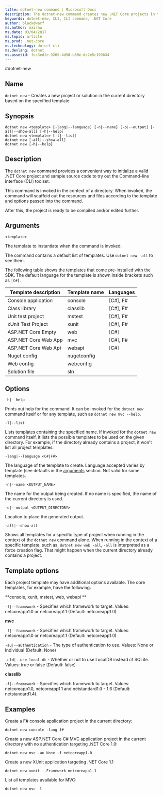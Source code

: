 ```yaml
---
title: dotnet-new command | Microsoft Docs
description: The dotnet-new command creates new .NET Core projects in the current directory.
keywords: dotnet-new, CLI, CLI command, .NET Core
author: blackdwarf
ms.author: mairaw
ms.date: 03/04/2017
ms.topic: article
ms.prod: .net-core
ms.technology: dotnet-cli
ms.devlang: dotnet
ms.assetid: fcc3ed2e-9265-4d50-b59e-dc2e5c190b34
---
```

#dotnet-new

## Name
`dotnet-new` - Creates a new project or solution in the current directory based on the specified template.

## Synopsis
```
dotnet new <template> [-lang|--language] [-n|--name] [-o|--output] [-all|--show-all] [-h|--help] 
dotnet new <template> [-l|--list]
dotnet new [-all|--show-all]
dotnet new [-h|--help]
```

## Description
The `dotnet new` command provides a convenient way to initialize a valid .NET Core project and sample source code to try out the Command-line interface (CLI) toolset. 

This command is invoked in the context of a directory. When invoked, the command will scaffold out the resources and files according to the template and options passed into the command. 

After this, the project is ready to be compiled and/or edited further. 

## Arguments

`<template>`

The template to instantiate when the command is invoked.

The command contains a default list of templates. Use `dotnet new -all` to see them.

The following table shows the templates that come pre-installed with the SDK. The default language for the template is shown inside brackets such as `[C#]`.

|Template description  | Template name  | Languages |
|----------------------|----------------|-----------|
| Console application  | console        | [C#], F#  |
| Class library        | classlib       | [C#], F#  |
| Unit test project    | mstest         | [C#], F#  |
| xUnit Test Project   | xunit          | [C#], F#  |
| ASP.NET Core Empty   | web            | [C#]      |
| ASP.NET Core Web App | mvc            | [C#], F#  |
| ASP.NET Core Web Api | webapi         | [C#]      |
| Nuget config         | nugetconfig    |           |
| Web config           | webconfig      |           |
| Solution file        | sln    |           |

## Options

`-h|--help`

Prints out help for the command. It can be invoked for the `dotnet new` command itself or for any template, such as `dotnet new mvc --help`.

`-l|--list`

Lists templates containing the specified name. If invoked for the `dotnet new` command itself, it lists the possible templates to be used on the given directory.
For example, if the directory already contains a project, it won't list all project templates.

`-lang|--language <C#|F#>`

The language of the template to create. Language accepted varies by template (see defaults in the [arguments](#arguments) section. 
Not valid for some templates.

`-n|--name <OUTPUT_NAME>`

The name for the output being created. If no name is specified, the name of the current directory is used.

`-o|--output <OUTPUT_DIRECTORY>`

Location to place the generated output.

`-all|--show-all`

Shows all templates for a specific type of project when running in the context of the `dotnet new` command alone. 
When running in the context of a specific template, such as, `dotnet new web -all`, `-all` is interpreted as a force creation flag. 
That might happen when the current directory already contains a project.

## Template options
Each project template may have additional options available. The core templates, for example, have the following.

**console, xunit, mstest, web, webapi **

`-f|--framework` - Specifies which framework to target. Values: netcoreapp1.0 or netcoreapp1.1 (Default: netcoreapp1.0)

**mvc**

`-f|--framework` - Specifies which framework to target. Values: netcoreapp1.0 or netcoreapp1.1 (Default: netcoreapp1.0)

`-au|--authentication` -  The type of authentication to use. Values: None or Individual (Default: None)

`-uld|--use-local-db` - Whether or not to use LocalDB instead of SQLite. Values: true or false (Default: false)

**classlib**

`-f|--framework` - Specifies which framework to target. Values: netcoreapp1.0, netcoreapp1.1 and netstandard1.0 - 1.6 (Default: netstandard1.4).

## Examples

Create a F# console application project in the current directory:

`dotnet new console -lang f#` 
   
Create a new ASP.NET Core C# MVC application project in the current directory with no authentication targeting .NET Core 1.0:  

`dotnet new mvc -au None -f netcoreapp1.0`
 
Create a new XUnit application targeting .NET Core 1.1:

`dotnet new xunit --Framework netcoreapp1.1`

List all templates available for MVC:

`dotnet new mvc -l`